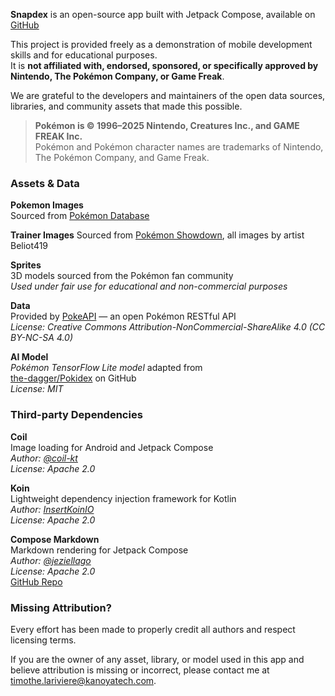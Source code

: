 **Snapdex** is an open-source app built with Jetpack Compose, available on [GitHub](https://github.com/TimLariviere/Snapdex/tree/main/Snapdex-Compose)

This project is provided freely as a demonstration of mobile development skills and for educational purposes.  
It is **not affiliated with, endorsed, sponsored, or specifically approved by Nintendo, The Pokémon Company, or Game Freak**.

We are grateful to the developers and maintainers of the open data sources, libraries, and community assets that made this possible.

> **Pokémon is © 1996–2025 Nintendo, Creatures Inc., and GAME FREAK Inc.**  
> Pokémon and Pokémon character names are trademarks of Nintendo, The Pokémon Company, and Game Freak.

### Assets & Data

**Pokemon Images**  
Sourced from [Pokémon Database](https://pokemondb.net/)

**Trainer Images**
Sourced from [Pokémon Showdown](https://play.pokemonshowdown.com/sprites/trainers/), all images by artist Beliot419

**Sprites**  
3D models sourced from the Pokémon fan community  
_Used under fair use for educational and non-commercial purposes_

**Data**  
Provided by [PokeAPI](https://pokeapi.co/) — an open Pokémon RESTful API  
_License: Creative Commons Attribution-NonCommercial-ShareAlike 4.0 (CC BY-NC-SA 4.0)_

**AI Model**  
_Pokémon TensorFlow Lite model_ adapted from  
[the-dagger/Pokidex](https://github.com/the-dagger/pokidex) on GitHub  
_License: MIT_

### Third-party Dependencies

**Coil**  
Image loading for Android and Jetpack Compose  
_Author: [@coil-kt](https://github.com/coil-kt/coil)_  
_License: Apache 2.0_

**Koin**  
Lightweight dependency injection framework for Kotlin  
_Author: [InsertKoinIO](https://insert-koin.io/)_  
_License: Apache 2.0_

**Compose Markdown**  
Markdown rendering for Jetpack Compose  
_Author: [@jeziellago](https://github.com/jeziellago/compose-markdown)_  
_License: Apache 2.0_  
[GitHub Repo](https://github.com/jeziellago/compose-markdown)

### Missing Attribution?

Every effort has been made to properly credit all authors and respect licensing terms.

If you are the owner of any asset, library, or model used in this app and believe attribution is missing or incorrect, please contact me at [timothe.lariviere@kanoyatech.com](mailto:timothe.lariviere@kanoyatech.com).